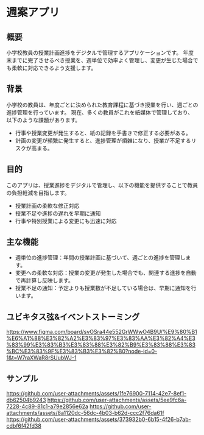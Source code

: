 # 週案アプリ

## 概要
小学校教員の授業計画進捗をデジタルで管理するアプリケーションです。
年度末までに完了させるべき授業を、週単位で効率よく管理し、変更が生じた場合でも柔軟に対応できるよう支援します。

## 背景
小学校の教員は、年度ごとに決められた教育課程に基づき授業を行い、週ごとの進捗管理を行っています。
現在、多くの教員がこれを紙媒体で管理しており、以下のような課題があります。 
- 行事や授業変更が発生すると、紙の記録を手書きで修正する必要がある。
- 計画の変更が頻繁に発生すると、進捗管理が煩雑になり、授業が不足するリスクが高まる。

## 目的
このアプリは、授業進捗をデジタルで管理し、以下の機能を提供することで教員の負担軽減を目指します。
- 授業計画の柔軟な修正対応
- 授業不足や進捗の遅れを早期に通知
- 行事や特別授業による変更にも迅速に対応

## 主な機能
- 週単位の進捗管理：年間の授業計画に基づいて、週ごとの進捗を管理します。
- 変更への柔軟な対応：授業の変更が発生した場合でも、関連する進捗を自動で再計算し反映します。
- 授業不足の通知：予定よりも授業数が不足している場合は、早期に通知を行います。


## ユビキタス弦&イベントストーミング
https://www.figma.com/board/svOSra44e552GrWWwO4B9U/%E9%80%B1%E6%A1%88%E3%82%A2%E3%83%97%E3%83%AA%E3%82%A4%E3%83%99%E3%83%B3%E3%83%88%E3%82%B9%E3%83%88%E3%83%BC%E3%83%9F%E3%83%B3%E3%82%B0?node-id=0-1&t=W7raXWaR8rSUubWJ-1

## サンプル
https://github.com/user-attachments/assets/1fe76900-7114-42e7-8ef1-db62504b9243
https://github.com/user-attachments/assets/5ee9fc6a-7228-4c89-81c1-a79e2856e62a
https://github.com/user-attachments/assets/8a1120dc-56dc-4b03-b62d-ccc2f76da61f
https://github.com/user-attachments/assets/373932b0-6b15-4f26-b7ab-cdbf6f42fd38